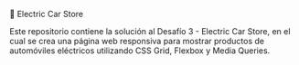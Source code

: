 🚗 Electric Car Store

Este repositorio contiene la solución al Desafío 3 - Electric Car Store, en el cual se crea una página web responsiva para mostrar productos de automóviles eléctricos utilizando CSS Grid, Flexbox y Media Queries.